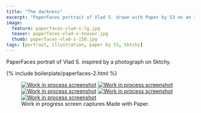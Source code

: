 ```yaml
---
title: "The darkness"
excerpt: "PaperFaces portrait of Vlad S. drawn with Paper by 53 on an iPad."
image: 
  feature: paperfaces-vlad-s-lg.jpg
  teaser: paperfaces-vlad-s-teaser.jpg
  thumb: paperfaces-vlad-s-150.jpg
tags: [portrait, illustration, paper by 53, Sktchy]
---
```


PaperFaces portrait of Vlad S. inspired by a photograph on Sktchy.

{% include boilerplate/paperfaces-2.html %}

<figure class="third">
  <a href="{{ site.url }}/images/paperfaces-vlad-s-process-1-lg.jpg"><img src="{{ site.url }}/images/paperfaces-vlad-s-process-1-600.jpg" alt="Work in process screenshot"></a>
  <a href="{{ site.url }}/images/paperfaces-vlad-s-process-2-lg.jpg"><img src="{{ site.url }}/images/paperfaces-vlad-s-process-2-600.jpg" alt="Work in process screenshot"></a>
  <a href="{{ site.url }}/images/paperfaces-vlad-s-process-3-lg.jpg"><img src="{{ site.url }}/images/paperfaces-vlad-s-process-3-600.jpg" alt="Work in process screenshot"></a>
  <a href="{{ site.url }}/images/paperfaces-vlad-s-process-4-lg.jpg"><img src="{{ site.url }}/images/paperfaces-vlad-s-process-4-600.jpg" alt="Work in process screenshot"></a>
  <a href="{{ site.url }}/images/paperfaces-vlad-s-process-5-lg.jpg"><img src="{{ site.url }}/images/paperfaces-vlad-s-process-5-600.jpg" alt="Work in process screenshot"></a>
  <figcaption>Work in progress screen captures Made with Paper.</figcaption>
</figure>
